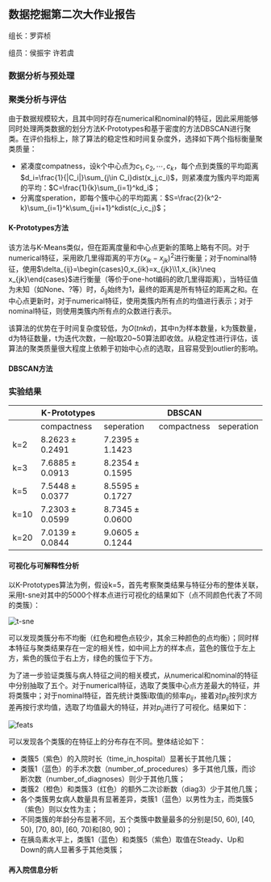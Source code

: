 ## 数据挖掘第二次大作业报告

组长：罗弈桢

组员：侯振宇 许若虞

### 数据分析与预处理

### 聚类分析与评估

由于数据规模较大，且其中同时存在numerical和nominal的特征，因此采用能够同时处理两类数据的划分方法K-Prototypes和基于密度的方法DBSCAN进行聚类。在评价指标上，除了算法的稳定性和时间复杂度外，选择如下两个指标衡量聚类质量：

- 紧凑度compatness，设k个中心点为$c_1,c_2,\cdots,c_k$，每个点到类簇的平均距离$d_i=\frac{1}{|C_i|}\sum_{j\in C_i}dist(x_j,c_i)$，则紧凑度为簇内平均距离的平均：$C=\frac{1}{k}\sum_{i=1}^kd_i$；
- 分离度speration，即每个簇中心的平均距离：$S=\frac{2}{k^2-k}\sum_{i=1}^k\sum_{j=i+1}^kdist(c_i,c_j)$；

#### K-Prototypes方法
该方法与K-Means类似，但在距离度量和中心点更新的策略上略有不同。对于numerical特征，采用欧几里得距离的平方$(x_{ik}-x_{jk})^2$进行衡量；对于nominal特征，使用$\delta_{ij}=\begin{cases}0,x_{ik}=x_{jk}\\1,x_{ik}\neq x_{jk}\end{cases}$进行衡量（等价于one-hot编码的欧几里得距离），当特征值为未知（如None、?等）时，$\delta_{ij}$始终为1，最终的距离是所有特征的距离之和。在中心点更新时，对于numerical特征，使用类簇内所有点的均值进行表示；对于nominal特征，则使用类簇内所有点的众数进行表示。

该算法的优势在于时间复杂度较低，为$O(tnkd)$，其中n为样本数量，k为簇数量，d为特征数量，t为迭代次数，一般t取20~50算法即收敛。从稳定性进行评估，该算法的聚类质量很大程度上依赖于初始中心点的选取，且容易受到outlier的影响。

#### DBSCAN方法

### 实验结果

|      | K-Prototypes      |                    | DBSCAN      |            |
| ---- | ----------------- | ------------------ | ----------- | ---------- |
|      | compactness       | seperation         | compactness | seperation |
| k=2  | $8.2623\pm0.2491$ | $7.2395\pm1.1423$  |             |            |
| k=3  | $7.6885\pm0.0913$ | $8.2354\pm0.1595$  |             |            |
| k=5  | $7.5448\pm0.0377$ | $8.5595\pm 0.1727$ |             |            |
| k=10 | $7.2303\pm0.0599$ | $8.7345\pm0.0600$  |             |            |
| k=20 | $7.0139\pm0.0844$ | $9.0605\pm0.1244$  |             |            |

#### 可视化与可解释性分析

以K-Prototypes算法为例，假设k=5，首先考察聚类结果与特征分布的整体关联，采用t-sne对其中的5000个样本点进行可视化的结果如下（点不同颜色代表了不同的类簇）：

![t-sne](/Users/luoyizhen/Desktop/课件/数据挖掘2/hw2/Diabetrics-Data-Cluster-Analysis/report/t-sne.png)

可以发现类簇分布不均衡（红色和橙色点较少，其余三种颜色的点均衡）；同时样本特征与聚类结果存在一定的相关性，如中间上方的样本点，蓝色的簇位于左上方，紫色的簇位于右上方，绿色的簇位于下方。

为了进一步验证类簇与病人特征之间的相关模式，从numerical和nominal的特征中分别抽取了五个。对于numerical特征，选取了类簇中心点方差最大的特征，并将类簇中；对于nominal特征，首先统计类簇i取值j的频率$p_{ij}$，接着对$p_{ij}$按列求方差再按行求均值，选取了均值最大的特征，并对$p_{ij}$进行了可视化。结果如下：

![feats](/Users/luoyizhen/Desktop/课件/数据挖掘2/hw2/Diabetrics-Data-Cluster-Analysis/report/feats.png)

可以发现各个类簇的在特征上的分布存在不同。整体结论如下：

- 类簇5（紫色）的入院时长（time_in_hospital）显著长于其他几簇；
- 类簇1（蓝色）的手术次数（number_of_procedures）多于其他几簇，而诊断次数（number_of_diagnoses）则少于其他几簇；
- 类簇2（橙色）和类簇3（红色）的额外二次诊断数（diag3）少于其他几簇；
- 各个类簇男女病人数量具有显著差异，类簇1（蓝色）以男性为主，而类簇5（紫色）则以女性为主；
- 不同类簇的年龄分布显著不同，五个类簇中数量最多的分别是[50, 60), [40, 50), [70, 80), [60, 70)和[80, 90)；
- 在胰岛素水平上，类簇1（蓝色）和类簇5（紫色）取值在Steady、Up和Down的病人显著多于其他类簇；

#### 再入院信息分析

